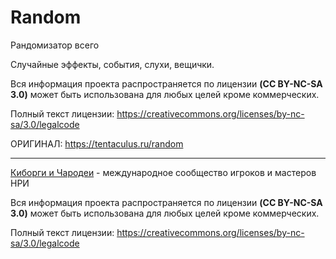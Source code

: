 # Random
Рандомизатор всего

Случайные эффекты, события, слухи, вещички.

Вся информация проекта распространяется по лицензии **(CC BY-NC-SA 3.0)** может быть использована для любых целей кроме коммерческих.

Полный текст лицензии: https://creativecommons.org/licenses/by-nc-sa/3.0/legalcode


ОРИГИНАЛ: https://tentaculus.ru/random



---------------------------------------

[Киборги и Чародеи](https://cyborgsandmages.com/) - международное сообщество игроков и мастеров НРИ

Вся информация проекта распространяется по лицензии **(CC BY-NC-SA 3.0)** может быть использована для любых целей кроме коммерческих.

Полный текст лицензии: https://creativecommons.org/licenses/by-nc-sa/3.0/legalcode




